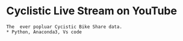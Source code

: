 # Cyclistic Live Stream on YouTube
```
The  ever popluar Cycistic Bike Share data.
* Python, Anaconda3, Vs code
